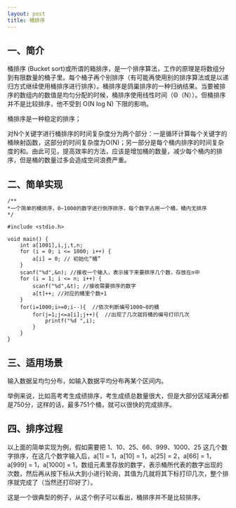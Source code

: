 ```yaml
---
layout: post
title: 桶排序
---
```

## 一、简介

桶排序 (Bucket sort)或所谓的箱排序，是一个排序算法，工作的原理是将数组分到有限数量的桶子里。每个桶子再个别排序（有可能再使用别的排序算法或是以递归方式继续使用桶排序进行排序）。桶排序是鸽巢排序的一种归纳结果。当要被排序的数组内的数值是均匀分配的时候，桶排序使用线性时间（Θ（N））。但桶排序并不是比较排序，他不受到 O(N log N) 下限的影响。  

桶排序是一种稳定的排序；  

对N个关键字进行桶排序的时间复杂度分为两个部分：一是循环计算每个关键字的桶映射函数，这部分的时间复杂度为O(N)；另一部分是每个桶内排序的时间复杂度的和。由此可见，提高效率的方法，应该是增加桶的数量，减少每个桶内的排序，但是桶的数量过多会造成空间浪费严重。  

## 二、简单实现

```
/**
*一个简单的桶排序，0~1000的数字进行倒序排序，每个数字占用一个桶，桶内无排序
*/

#include <stdio.h>

void main() {
	int a[1001],i,j,t,n;
	for (i = 0; i <= 1000; i++) {
		a[i] = 0; // 初始化“桶”
	}
	scanf("%d",&n); //接收一个输入，表示接下来要排序几个数，存放在n中
	for (i = 1; i <= n; i++) {
		scanf("%d",&t); //接收需要排序的数字
		a[t]++; //对应的桶里个数+1
	}
	for(i=1000;i>=0;i--){  //依次判断编号1000~0的桶
		for(j=1;j<=a[i];j++){  //出现了几次就将桶的编号打印几次
			printf("%d ",i);
		}
	}
}
```

## 三、适用场景

输入数据呈均匀分布，如输入数据平均分布再某个区间内。  

举例来说，比如高考考生成绩排序，考生成绩总数量很大，但是大部分区域满分都是750分，这样的话，最多751个桶，就可以很快的完成排序。  

## 四、排序过程

以上面的简单实现为例，假如需要把 1、10、25、66、999、1000、25 这几个数字排序，在这几个数字输入后，a[1] = 1，a[10] = 1，a[25] = 2，a[66] = 1，a[999] = 1，a[1000] = 1，数组元素里存放的数字，表示桶所代表的数字出现的次数，然后再从按下标从大到小进行轮询，其值为几就将其下标打印几次，整个排序就完成了（当然还打印好了）。  

这是一个很典型的例子，从这个例子可以看出，桶排序并不是比较排序。
